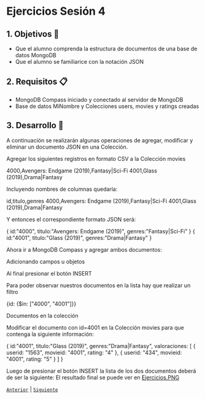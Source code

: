# Ejercicios Sesión 4

## 1. Objetivos 🎯
* Que el alumno comprenda la estructura de documentos de una base de datos MongoDB
* Que el alumno se familiarice con la notación JSON

## 2. Requisitos 📋

* MongoDB Compass iniciado y conectado al servidor de MongoDB
* Base de datos MiNombre y Colecciones users, movies y ratings creadas

## 3. Desarrollo 🚀
A continuación se realizarán algunas operaciones de agregar, modificar y eliminar un documento JSON en una Colección.

Agregar los siguientes registros en formato CSV a la Colección movies

  4000,Avengers: Endgame (2019),Fantasy|Sci-Fi
  4001,Glass (2019),Drama|Fantasy

Incluyendo nombres de columnas quedaría:

  id,titulo,genres
  4000,Avengers: Endgame (2019),Fantasy|Sci-Fi
  4001,Glass (2019),Drama|Fantasy

Y entonces el correspondiente formato JSON será:

{
  id:"4000",
  titulo:"Avengers: Endgame (2019)",
  genres:"Fantasy|Sci-Fi"
}
{
  id:"4001",
  titulo:"Glass (2019)",
  genres:"Drama|Fantasy"
}

Ahora ir a MongoDB Compass y agregar ambos documentos:

Adicionando campos u objetos

Al final presionar el botón INSERT

Para poder observar nuestros documentos en la lista hay que realizar un filtro

{id: {$in: ["4000", "4001"]}}

Documentos en la colección

Modificar el documento con id=4001 en la Colección movies para que contenga la siguiente información:

{
  id:"4001",
  titulo:"Glass (2019)",
  genres:"Drama|Fantasy",
  valoraciones: [
    {
      userid: "1563",
      movieid: "4001",
      rating: "4"
    },
    {
      userid: "434",
      movieid: "4001",
      rating: "5"
    }
  ]
}

Luego de presionar el botón INSERT la lista de los dos documentos deberá de ser la siguiente:
El resultado final se puede ver en [Ejercicios.PNG](evidences/Ejercicios.PNG)

[`Anterior`](Reto-03.md) | [`Siguiente`](../Sesion-05/README.md)